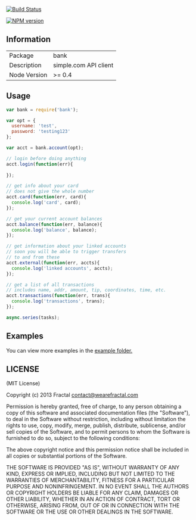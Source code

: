 [![Build Status](https://travis-ci.org/wearefractal/bank.png?branch=master)](https://travis-ci.org/wearefractal/bank)

[![NPM version](https://badge.fury.io/js/bank.png)](http://badge.fury.io/js/bank)

## Information

<table>
<tr> 
<td>Package</td><td>bank</td>
</tr>
<tr>
<td>Description</td>
<td>simple.com API client</td>
</tr>
<tr>
<td>Node Version</td>
<td>>= 0.4</td>
</tr>
</table>

## Usage

```javascript
var bank = require('bank');

var opt = {
  username: 'test',
  password: 'testing123'
};

var acct = bank.account(opt);

// login before doing anything
acct.login(function(err){
  
});

// get info about your card
// does not give the whole number
acct.card(function(err, card){
  console.log('card', card);
});

// get your current account balances
acct.balance(function(err, balance){
  console.log('balance', balance);
});

// get information about your linked accounts
// soon you will be able to trigger transfers
// to and from these
acct.external(function(err, accts){
  console.log('linked accounts', accts);
});

// get a list of all transactions
// includes name, addr, amount, tip, coordinates, time, etc.
acct.transactions(function(err, trans){
  console.log('transactions', trans);
});

async.series(tasks);
```

## Examples

You can view more examples in the [example folder.](https://github.com/wearefractal/bank/tree/master/examples)

## LICENSE

(MIT License)

Copyright (c) 2013 Fractal <contact@wearefractal.com>

Permission is hereby granted, free of charge, to any person obtaining
a copy of this software and associated documentation files (the
"Software"), to deal in the Software without restriction, including
without limitation the rights to use, copy, modify, merge, publish,
distribute, sublicense, and/or sell copies of the Software, and to
permit persons to whom the Software is furnished to do so, subject to
the following conditions:

The above copyright notice and this permission notice shall be
included in all copies or substantial portions of the Software.

THE SOFTWARE IS PROVIDED "AS IS", WITHOUT WARRANTY OF ANY KIND,
EXPRESS OR IMPLIED, INCLUDING BUT NOT LIMITED TO THE WARRANTIES OF
MERCHANTABILITY, FITNESS FOR A PARTICULAR PURPOSE AND
NONINFRINGEMENT. IN NO EVENT SHALL THE AUTHORS OR COPYRIGHT HOLDERS BE
LIABLE FOR ANY CLAIM, DAMAGES OR OTHER LIABILITY, WHETHER IN AN ACTION
OF CONTRACT, TORT OR OTHERWISE, ARISING FROM, OUT OF OR IN CONNECTION
WITH THE SOFTWARE OR THE USE OR OTHER DEALINGS IN THE SOFTWARE.
